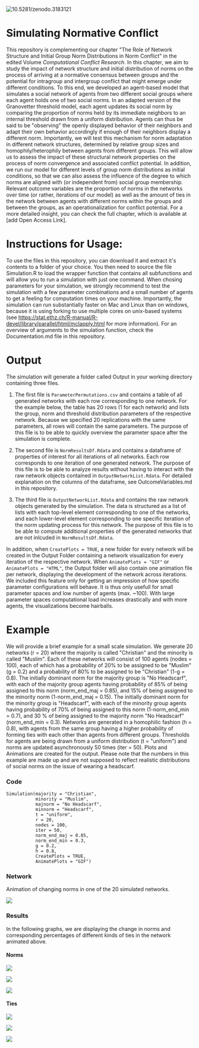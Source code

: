 ![10.5281/zenodo.3183121](https://zenodo.org/badge/DOI/10.5281/zenodo.3183121.svg)

# Simulating Normative Conflict

This repository is complementing our chapter "The Role of Network Structure and Initial Group Norm Distributions in Norm Conflict" in the edited Volume _Computational Conflict Research_. In this chapter, we aim to study the impact of network structure and initial distribution of norms on the process of arriving at a normative consensus between groups and the potential for intragroup and intergroup conflict that might emerge under different conditions. To this end, we developed an agent-based model that simulates a social network of agents from two different social groups where each agent holds one of two social norms. In an adapted version of the Granovetter threshold model, each agent updates its social norm by comparing the proportion of norms held by its immediate neighbors to an internal threshold drawn from a uniform distribution. Agents can thus be said to be "observing" the openly displayed behavior of their neighbors and adapt their own behavior accordingly if enough of their neighbors display a different norm. Importantly, we will test this mechanism for norm adaptation in different network structures, determined by relative group sizes and homophily/heterophily between agents from different groups. This will allow us to assess the impact of these structural network properties on the process of norm convergence and associated conflict potential. In addition, we run our model for different levels of group norm distributions as initial conditions, so that we can also assess the influence of the degree to which norms are aligned with (or independent from) social group membership. Relevant outcome variables are the proportion of norms in the networks over time (or rather, iterations of our model) as well as the amount of ties in the network between agents with different norms within the groups and between the groups, as an operationalization for conflict potential. For a more detailed insight, you can check the full chapter, which is available at [add Open Access Link].

# Instructions for Usage:
To use the files in this repository, you can download it and extract it's contents to a folder of your choice. You then need to source the file Simulation.R to load the wrapper function that contains all subfunctions and will allow you to run a simulation with just one command. When chosing parameters for your simulation, we strongly recommend to test the simulation with a few parameter combinations and a small number of agents to get a feeling for computation times on your machine. Importantly, the simulation can run substantially faster on Mac and Linux than on windows, because it is using forking to use multiple cores on unix-based systems (see https://stat.ethz.ch/R-manual/R-devel/library/parallel/html/mclapply.html for more information). For an overview of arguments to the simulation function, check the Documentation.md file in this repository.

# Output
The simulation will generate a folder called Output in your working directory containing three files.

1. The first file is `ParameterPermutations.csv` and contains a table of all generated networks with each row corresponding to one network. For the example below, the table has 20 rows (1 for each network) and lists the group, norm and threshold distribution parameters of the respective network. Because we specified 20 replications with the same parameters, all rows will contain the same parameters. The purpose of this file is to be able to quickly overview the parameter space after the simulation is complete.

2. The second file is `NormResultsDf.Rdata` and contains a dataframe of properties of interest for all iterations of all networks. Each row corresponds to one iteration of one generated network. The purpose of this file is to be able to analyze results without having to interact with the raw network objects contained in `OutputNetworkList.Rdata`. For detailed explanation on the columns of the dataframe, see OutcomeVariables.md in this repository.

3. The third file is `OutputNetworkList.Rdata` and contains the raw network objects generated by the simulation. The data is structured as a list of lists with each top-level element corresponding to one of the networks, and each lower-level element corresponding to one specific iteration of the norm updating process for this network. The purpose of this file is to be able to compute additional properties of the generated networks that are not inlcuded in `NormResultsDf.Rdata`.

In addition, when `CreatePlots = TRUE`, a new folder for every network will be created in the Output Folder containing a network visualization for every iteration of the respective network. When `AnimatePlots = "GIF"` or `AnimatePlots = "HTML"`, the Output folder will also contain one animation file per network, displaying the development of the network across iterations. We included this feature only for getting an impression of how specific parameter configurations will behave. It is thus only usefull for small parameter spaces and low number of agents (max. ~100). With large parameter spaces computational load increases drastically and with more agents, the visualizations become hairballs.


# Example
We will provide a brief example for a small scale simulation. We generate 20 networks (r = 20) where the majority is called "Christian" and the minority is called "Muslim". Each of these networks will consist of 100 agents (nodes = 100), each of which has a probability of 20% to be assigned to be "Muslim" (g = 0.2) and a probability of 80% to be assigned to be "Christian" (1-g = 0.8). The initially dominant norm for the majority group is "No Headscarf", with each of the majority group agents having probability of 85% of being assigned to this norm (norm_end_maj = 0.85), and 15% of being assigned to the minority norm (1-norm_end_maj = 0.15). The initially dominant norm for the minority group is "Headscarf", with each of the minority group agents having probability of 70% of being assigned to this norm (1-norm_end_min = 0.7), and 30 % of being assigned to the majority norm "No Headscarf" (norm_end_min = 0.3). Networks are generated in a homophilic fashion (h = 0.8), with agents from the same group having a higher probability of forming ties with each other than agents from different groups. Thresholds for agents are being drawn from a uniform distribution (t = "uniform") and norms are updated asynchronously 50 times (iter = 50). Plots and Animations are created for the output. Please note that the numbers in this example are made up and are not supposed to reflect realistic distributions of social norms on the issue of wearing a headscarf.

### Code
```
Simulation(majority = "Christian",  
           minority = "Muslim",  
           majnorm = "No Headscarf",  
           minnorm = "Headscarf",
           t = "uniform",
           r = 20,  
           nodes = 100,  
           iter = 50,  
           norm_end_maj = 0.85,  
           norm_end_min = 0.3,  
           g = 0.2,  
           h = 0.8,  
           CreatePlots = TRUE,  
           AnimatePlots = "GIF")
```
### Network

Animation of changing norms in one of the 20 simulated networks.

![](./Plots/ExampleNetwork12.gif)

### Results

In the following graphs, we are displaying the change in norms and corresponding percentages of different kinds of ties in the network animated above.

#### Norms

![](./Plots/NormChangeOverall.png)

![](./Plots/NormChangeMajority.png)

![](./Plots/NormChangeMinority.png)

#### Ties

![](./Plots/NormTiesMajority.png)

![](./Plots/NormTiesMinority.png)

![](./Plots/NormTiesBetweenGroups.png)

